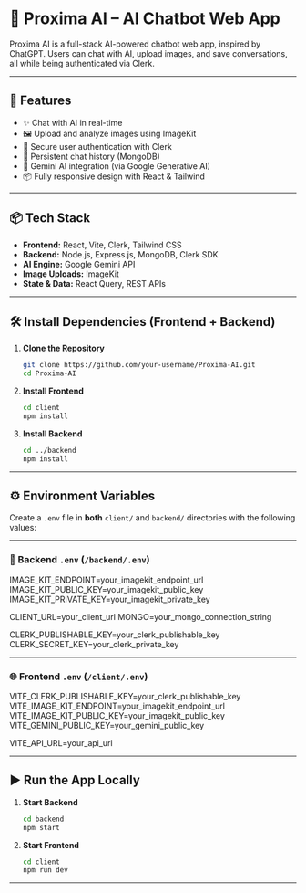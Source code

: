 # 🧠 Proxima AI – AI Chatbot Web App

Proxima AI is a full-stack AI-powered chatbot web app, inspired by ChatGPT. Users can chat with AI, upload images, and save conversations, all while being authenticated via Clerk.

---

## 🚀 Features

- ✨ Chat with AI in real-time
- 🖼️ Upload and analyze images using ImageKit
- 🔐 Secure user authentication with Clerk
- 💬 Persistent chat history (MongoDB)
- 🧠 Gemini AI integration (via Google Generative AI)
- 📦 Fully responsive design with React & Tailwind

---

## 📦 Tech Stack

- **Frontend:** React, Vite, Clerk, Tailwind CSS
- **Backend:** Node.js, Express.js, MongoDB, Clerk SDK
- **AI Engine:** Google Gemini API
- **Image Uploads:** ImageKit
- **State & Data:** React Query, REST APIs

---

## 🛠️ Install Dependencies (Frontend + Backend)

1. **Clone the Repository**
   ```bash
   git clone https://github.com/your-username/Proxima-AI.git
   cd Proxima-AI
   ```
2. **Install Frontend**
   ```bash
   cd client
   npm install
   ```
3. **Install Backend**

   ```bash
   cd ../backend
   npm install
   ```

---

## ⚙️ Environment Variables

Create a `.env` file in **both** `client/` and `backend/` directories with the following values:

---

### 🔑 Backend `.env` (`/backend/.env`)

IMAGE_KIT_ENDPOINT=your_imagekit_endpoint_url
IMAGE_KIT_PUBLIC_KEY=your_imagekit_public_key
IMAGE_KIT_PRIVATE_KEY=your_imagekit_private_key

CLIENT_URL=your_client_url
MONGO=your_mongo_connection_string

CLERK_PUBLISHABLE_KEY=your_clerk_publishable_key
CLERK_SECRET_KEY=your_clerk_private_key

---

### 🌐 Frontend `.env` (`/client/.env`)

VITE_CLERK_PUBLISHABLE_KEY=your_clerk_publishable_key
VITE_IMAGE_KIT_ENDPOINT=your_imagekit_endpoint_url
VITE_IMAGE_KIT_PUBLIC_KEY=your_imagekit_public_key
VITE_GEMINI_PUBLIC_KEY=your_gemini_public_key

VITE_API_URL=your_api_url

---

## ▶️ Run the App Locally

1. **Start Backend**
   ```bash
   cd backend
   npm start
   ```
2. **Start Frontend**
   ```bash
   cd client
   npm run dev
   ```

---

